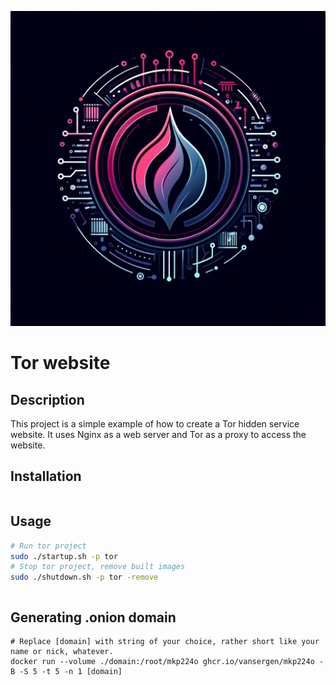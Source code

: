 ![](images/logo.jpg)

# Tor website

## Description

This project is a simple example of how to create a Tor hidden service website.
It uses Nginx as a web server and Tor as a proxy to access the website.

## Installation

```
```

## Usage

```bash
# Run tor project
sudo ./startup.sh -p tor
# Stop tor project, remove built images
sudo ./shutdown.sh -p tor -remove
```

```bash

```

## Generating .onion domain

```
# Replace [domain] with string of your choice, rather short like your name or nick, whatever.
docker run --volume ./domain:/root/mkp224o ghcr.io/vansergen/mkp224o -B -S 5 -t 5 -n 1 [domain]
```
